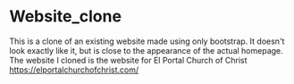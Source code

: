 # Website_clone


This is a clone of an existing website made using only bootstrap. 
It doesn't look exactly like it, but is close to the appearance of the actual homepage.
The website I cloned is the website for El Portal Church of Christ
        https://elportalchurchofchrist.com/
